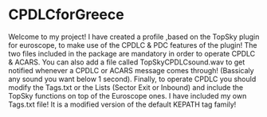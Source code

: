# CPDLCforGreece

Welcome to my project!
I have created a profile ,based on the TopSky plugin for euroscope, to make use of the CPDLC & PDC features of the plugin!
The two files included in the package are mandatory in order to operate CPDLC & ACARS.
You can also add a file called TopSkyCPDLCsound.wav to get notified whenever a CPDLC or ACARS message comes through! (Bassicaly any sound you want below 1 second).
Finally, to operate CPDLC you should modify the Tags.txt or the Lists (Sector Exit or Inbound) and include the TopSky functions on top of the Euroscope ones.
I have included my own Tags.txt file! It is a modified version of the default KEPATH tag family! 
